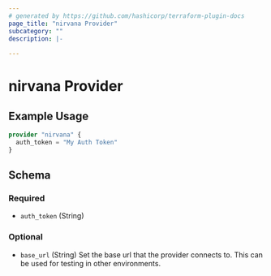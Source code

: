 ```yaml
---
# generated by https://github.com/hashicorp/terraform-plugin-docs
page_title: "nirvana Provider"
subcategory: ""
description: |-
  
---
```


# nirvana Provider



## Example Usage

```terraform
provider "nirvana" {
  auth_token = "My Auth Token"
}
```

<!-- schema generated by tfplugindocs -->
## Schema

### Required

- `auth_token` (String)

### Optional

- `base_url` (String) Set the base url that the provider connects to. This can be used for testing in other environments.

